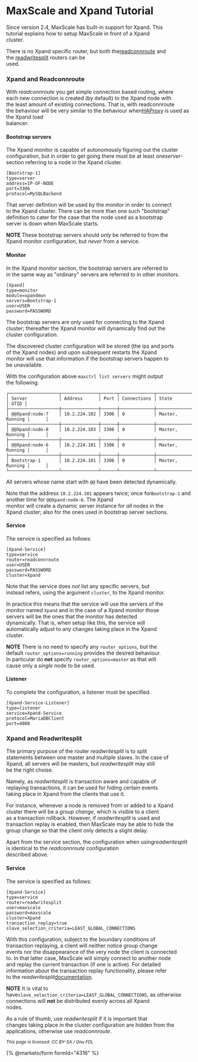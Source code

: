 # MaxScale and Xpand Tutorial

Since version 2.4, MaxScale has built-in support for Xpand. This\
tutorial explains how to setup MaxScale in front of a Xpand\
cluster.

There is no Xpand specific router, but both the[readconnroute](../maxscale-24-routers/mariadb-maxscale-24-readconnroute.md) and\
the [readwritesplit](../maxscale-24-routers/mariadb-maxscale-24-readwritesplit.md) routers can be\
used.

### Xpand and Readconnroute

With _readconnroute_ you get simple connection based routing, where\
each new connection is created (by default) to the Xpand node with\
the least amount of existing connections. That is, with readconnroute\
the behaviour will be very similar to the behaviour when[HAProxy](https://www.haproxy.org) is used as the Xpand load\
balancer.

#### Bootstrap servers

The Xpand monitor is capable of autonomously figuring out the cluster\
configuration, but in order to get going there must be at least on&#x65;_&#x73;erver_-section referring to a node in the Xpand cluster.

```
[Bootstrap-1]
type=server
address=IP-OF-NODE
port=3306
protocol=MySQLBackend
```

That server defintion will be used by the monitor in order to connect\
to the Xpand cluster. There can be more than one such "bootstrap"\
definition to cater for the case that the node used as a bootstrap\
server is down when MaxScale starts.

**NOTE** These bootstrap servers should _only_ be referred to from the\
Xpand monitor configuration, but _never_ from a service.

#### Monitor

In the Xpand monitor section, the bootstrap servers are referred to\
in the same way as "ordinary" servers are referred to in other monitors.

```
[Xpand]
type=monitor
module=xpandmon
servers=Bootstrap-1
user=USER
password=PASSWORD
```

The bootstrap servers are only used for connecting to the Xpand\
cluster; thereafter the Xpand monitor will dynamically find out the\
cluster configuration.

The discovered cluster configuration will be stored (the ips and ports\
of the Xpand nodes) and upon subsequent restarts the Xpand\
monitor will use that information if the bootstrap servers happen to\
be unavailable.

With the configuration above `maxctrl list servers` might output\
the following:

```
┌───────────────────┬──────────────┬──────┬─────────────┬─────────────────┬──────┐
│ Server            │ Address      │ Port │ Connections │ State           │ GTID │
├───────────────────┼──────────────┼──────┼─────────────┼─────────────────┼──────┤
│ @@Xpand:node-7    │ 10.2.224.102 │ 3306 │ 0           │ Master, Running │      │
├───────────────────┼──────────────┼──────┼─────────────┼─────────────────┼──────┤
│ @@Xpand:node-8    │ 10.2.224.103 │ 3306 │ 0           │ Master, Running │      │
├───────────────────┼──────────────┼──────┼─────────────┼─────────────────┼──────┤
│ @@Xpand:node-6    │ 10.2.224.101 │ 3306 │ 0           │ Master, Running │      │
├───────────────────┼──────────────┼──────┼─────────────┼─────────────────┼──────┤
│ Bootstrap-1       │ 10.2.224.101 │ 3306 │ 0           │ Master, Running │      │
└───────────────────┴──────────────┴──────┴─────────────┴─────────────────┴──────┘
```

All servers whose name start with `@@` have been detected dynamically.

Note that the address `10.2.224.101` appears twice; once for`Bootstrap-1` and another time for `@@Xpand:node-6`. The Xpand\
monitor will create a dynamic server instance for _all_ nodes in the\
Xpand cluster; also for the ones used in bootstrap server sections.

#### Service

The service is specified as follows:

```
[Xpand-Service]
type=service
router=readconnroute
user=USER
password=PASSWORD
cluster=Xpand
```

Note that the service does _not_ list any specific servers, but\
instead refers, using the argument `cluster`, to the Xpand monitor.

In practice this means that the service will use the servers of the\
monitor named `Xpand` and in the case of a Xpand monitor those\
servers will be the ones that the monitor has detected\
dynamically. That is, when setup like this, the service will\
automatically adjust to any changes taking place in the Xpand\
cluster.

**NOTE** There is no need to specify any `router_options`, but the\
default `router_options=running` provides the desired behaviour.\
In particular do **not** specify `router_options=master` as that will\
cause only a _single_ node to be used.

#### Listener

To complete the configuration, a listener must be specified.

```
[Xpand-Service-Listener]
type=listener
service=Xpand-Service
protocol=MariaDBClient
port=4008
```

### Xpand and Readwritesplit

The primary purpose of the router _readwritesplit_ is to split\
statements between one master and multiple slaves. In the case of\
Xpand, all servers will be masters, but _readwritesplit_ may still\
be the right choise.

Namely, as _readwritesplit_ is transaction aware and capable of\
replaying transactions, it can be used for hiding certain events\
taking place in Xpand from the clients that use it.

For instance, whenever a node is removed from or added to a Xpand\
cluster there will be a _group change_, which is visible to a client\
as a transaction rollback. However, if _readwritesplit_ is used and\
transaction replay is enabled, then MaxScale may be able to hide the\
group change so that the client only detects a slight delay.

Apart from the service section, the configuration when usin&#x67;_&#x72;eadwritesplit_ is identical to the _readconnroute_ configuration\
described above.

#### Service

The service is specified as follows:

```
[Xpand-Service]
type=service
router=readwritesplit
user=maxscale
password=maxscale
cluster=Xpand
transaction_replay=true
slave_selection_criteria=LEAST_GLOBAL_CONNECTIONS
```

With this configuration, subject to the boundary conditions of\
transaction replaying, a client will neither notice group change\
events nor the disappearance of the very node the client is connected\
to. In that latter case, MaxScale will simply connect to another node\
and replay the current transaction (if one is active). For detailed\
information about the transaction replay functionality, please refer\
to the _readwritesplit_[documentation](../maxscale-24-routers/mariadb-maxscale-24-readwritesplit.md#transaction_replay).

**NOTE** It is vital to have`slave_selection_criteria=LEAST_GLOBAL_CONNECTIONS`, as otherwise\
connections will **not** be distributed evenly across all Xpand\
nodes.

As a rule of thumb, use _readwritesplit_ if it is important that\
changes taking place in the cluster configuration are hidden from the\
applications, otherwise use _readconnroute_.

<sub>_This page is licensed: CC BY-SA / Gnu FDL_</sub>

{% @marketo/form formId="4316" %}
